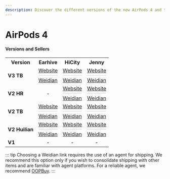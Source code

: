 ```yaml
---
description: Discover the different versions of the new AirPods 4 and their associated sellers. Find official stores and direct links to purchase AirPods 4 replicas.
---
```


# AirPods 4

#### Versions and Sellers

<table>
  <tr>
    <th>Version</th>
    <th>Earhive</th>
    <th>HiCity</th>
    <th>Jenny</th>
  </tr>
   <tr>
    <td><strong>V3 TB</strong></td>
         <td>
      <a href="https://airreps.link/e4v3tb">Website</a>
      <hr style="margin: 5px 0; height: 1px; border: none; background-color: #ccc;">
      <a href="https://airreps.link/earhivew">Weidian</a>
    </td>
        <td>
      <a href="https://airreps.link/hc4v3tb">Website</a>
      <hr style="margin: 5px 0; height: 1px; border: none; background-color: #ccc;">
      <a href="https://airreps.link/hicityw">Weidian</a>
    </td>
    <td style="text-align: center;">
      <a href="https://airreps.link/j4v3tb">Website</a><br>
      <hr style="margin: 5px 0; height: 1px; border: none; background-color: #ccc;">
      <a href="https://airreps.link/jennyw">Weidian</a>
    </td>
  </tr>
   <tr>
    <td><strong>V2 HR</strong></td>
         <td style="text-align: center;">-</td>
        <td>
      <a href="https://airreps.link/hc4v2hr">Website</a>
      <hr style="margin: 5px 0; height: 1px; border: none; background-color: #ccc;">
      <a href="https://airreps.link/hicityw">Weidian</a>
    </td>
    <td style="text-align: center;">
      <a href="https://airreps.link/j4v2hr">Website</a><br>
      <hr style="margin: 5px 0; height: 1px; border: none; background-color: #ccc;">
      <a href="https://airreps.link/jennyw">Weidian</a>
    </td>
  </tr>
  <tr>
    <td><strong>V2 TB</strong></td>
        <td>
      <a href="https://airreps.link/e4v2tb">Website</a>
      <hr style="margin: 5px 0; height: 1px; border: none; background-color: #ccc;">
      <a href="https://airreps.link/earhivew">Weidian</a>
    </td>
        <td>
      <a href="https://airreps.link/hc4v2tb">Website</a>
      <hr style="margin: 5px 0; height: 1px; border: none; background-color: #ccc;">
      <a href="https://airreps.link/hicityw">Weidian</a>
    </td>
    <td style="text-align: center;">
      <a href="https://airreps.link/j4v2tb">Website</a><br>
      <hr style="margin: 5px 0; height: 1px; border: none; background-color: #ccc;">
      <a href="https://airreps.link/jennyw">Weidian</a>
    </td>
  </tr>
    <tr>
    <td><strong>V2 Huilian</strong></td>
        <td>
      <a href="https://airreps.link/e4v2hl">Website</a>
      <hr style="margin: 5px 0; height: 1px; border: none; background-color: #ccc;">
      <a href="https://airreps.link/earhivew">Weidian</a>
    </td>
        <td>
      <a href="https://airreps.link/hc4v2hl">Website</a>
      <hr style="margin: 5px 0; height: 1px; border: none; background-color: #ccc;">
      <a href="https://airreps.link/hicityw">Weidian</a>
    </td>
    <td style="text-align: center;">
      <a href="https://airreps.link/j4v2hl">Website</a><br>
      <hr style="margin: 5px 0; height: 1px; border: none; background-color: #ccc;">
      <a href="https://airreps.link/jennyw">Weidian</a>
    </td>
  </tr>
  <tr>
    <td><strong>V1</strong></td>
    <td style="text-align: center;">-</td>
    <td style="text-align: center;">-</td>
    <td style="text-align: center;">-</td>
  </tr>
</table>



::: tip
Choosing a Weidian link requires the use of an agent for shipping. We recommend this option only if you wish to consolidate shipping with other items and are familiar with agent platforms. For a reliable agent, we recommend [OOPBuy](https://airreps.link/oopbuy).
:::
